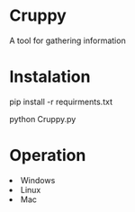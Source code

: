 # Cruppy

A tool for gathering information

# Instalation

pip install -r requirments.txt

python Cruppy.py

# Operation

<li> Windows </li>
<li> Linux </li>
<li> Mac </li>
